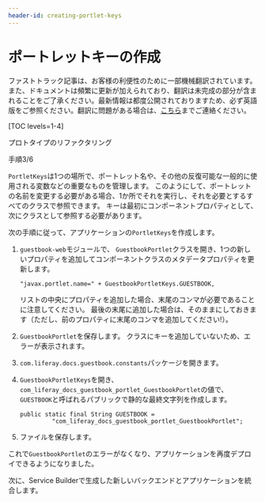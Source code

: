 ```yaml
---
header-id: creating-portlet-keys
---
```


# ポートレットキーの作成

<p class="alert alert-info"><span class="wysiwyg-color-blue120">ファストトラック記事は、お客様の利便性のために一部機械翻訳されています。また、ドキュメントは頻繁に更新が加えられており、翻訳は未完成の部分が含まれることをご了承ください。最新情報は都度公開されておりますため、必ず英語版をご参照ください。翻訳に問題がある場合は、<a href="mailto:support-content-jp@liferay.com">こちら</a>までご連絡ください。</span></p>

[TOC levels=1-4]

<div class="learn-path-step row">
    <p id="stepTitle">プロトタイプのリファクタリング</p><p>手順3/6</p>
</div>

`PortletKeys`は1つの場所で、ポートレット名や、その他の反復可能な一般的に使用される変数などの重要なものを管理します。 このようにして、ポートレットの名前を変更する必要がある場合、1か所でそれを実行し、それを必要とするすべてのクラスで参照できます。 キーは最初にコンポーネントプロパティとして、次にクラスとして参照する必要があります。

次の手順に従って、アプリケーションの`PortletKeys`を作成します。

1.  `guestbook-web`モジュールで、 `GuestbookPortlet`クラスを開き、1つの新しいプロパティを追加してコンポーネントクラスのメタデータプロパティを更新します。
   
        "javax.portlet.name=" + GuestbookPortletKeys.GUESTBOOK,

    リストの中央にプロパティを追加した場合、末尾のコンマが必要であることに注意してください。 最後の末尾に追加した場合は、そのままにしておきます（ただし、前のプロパティに末尾のコンマを追加してください\!）。

2.  `GuestbookPortlet`を保存します。 クラスにキーを追加していないため、エラーが表示されます。

3.  `com.liferay.docs.guestbook.constants`パッケージを開きます。

4.  `GuestbookPortletKeys`を開き、`com_liferay_docs_guestbook_portlet_GuestbookPortlet`の値で、`GUESTBOOK`と呼ばれるパブリックで静的な最終文字列を作成します。
   
        public static final String GUESTBOOK =
                 "com_liferay_docs_guestbook_portlet_GuestbookPortlet";

5.  ファイルを保存します。

これで`GuestbookPortlet`のエラーがなくなり、アプリケーションを再度デプロイできるようになりました。

次に、Service Builderで生成した新しいバックエンドとアプリケーションを統合します。
